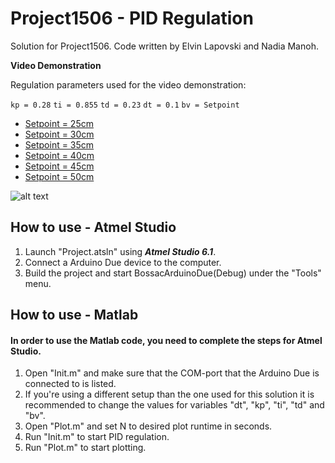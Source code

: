 # Project1506 - PID Regulation #
Solution for Project1506.
Code written by Elvin Lapovski and Nadia Manoh.

**Video Demonstration**

Regulation parameters used for the video demonstration:

` kp = 0.28 `
` ti = 0.855 `
` td = 0.23 `
` dt = 0.1 `
` bv = Setpoint `

* [Setpoint = 25cm](https://www.youtube.com/watch?v=43g1AmXBxpA)
* [Setpoint = 30cm](https://www.youtube.com/watch?v=8H91RBycpMM)
* [Setpoint = 35cm](https://www.youtube.com/watch?v=hHX6vfV04ZY)
* [Setpoint = 40cm](https://www.youtube.com/watch?v=kiCDJbtWZzs)
* [Setpoint = 45cm](https://www.youtube.com/watch?v=R1WYQgb--_M)
* [Setpoint = 50cm](https://www.youtube.com/watch?v=xD2bGLk0sq4)

![alt text](https://s28.postimg.org/bsrqhtxil/Full_Size_Render_jpg.jpg "Project setup")

## How to use - Atmel Studio ##
1. Launch "Project.atsln" using ***Atmel Studio 6.1***.
2. Connect a Arduino Due device to the computer.
3. Build the project and start BossacArduinoDue(Debug) under the "Tools" menu.

## How to use - Matlab ##
#### In order to use the Matlab code, you need to complete the steps for Atmel Studio. ####
1. Open "Init.m" and make sure that the COM-port that the Arduino Due is connected to is listed.
2. If you're using a different setup than the one used for this solution it is recommended to change the values for variables "dt", "kp", "ti", "td" and "bv".
3. Open "Plot.m" and set N to desired plot runtime in seconds.
4. Run "Init.m" to start PID regulation.
5. Run "Plot.m" to start plotting.